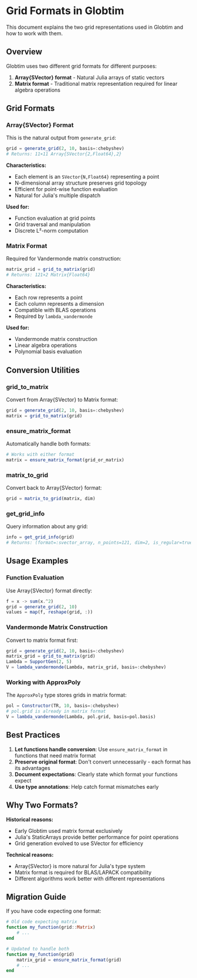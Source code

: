 # Grid Formats in Globtim

This document explains the two grid representations used in Globtim and how to work with them.

## Overview

Globtim uses two different grid formats for different purposes:

1. **Array{SVector} format** - Natural Julia arrays of static vectors
2. **Matrix format** - Traditional matrix representation required for linear algebra operations

## Grid Formats

### Array{SVector} Format

This is the natural output from `generate_grid`:

```julia
grid = generate_grid(2, 10, basis=:chebyshev)
# Returns: 11×11 Array{SVector{2,Float64},2}
```

**Characteristics:**
- Each element is an `SVector{N,Float64}` representing a point
- N-dimensional array structure preserves grid topology
- Efficient for point-wise function evaluation
- Natural for Julia's multiple dispatch

**Used for:**
- Function evaluation at grid points
- Grid traversal and manipulation
- Discrete L²-norm computation

### Matrix Format

Required for Vandermonde matrix construction:

```julia
matrix_grid = grid_to_matrix(grid)
# Returns: 121×2 Matrix{Float64}
```

**Characteristics:**
- Each row represents a point
- Each column represents a dimension
- Compatible with BLAS operations
- Required by `lambda_vandermonde`

**Used for:**
- Vandermonde matrix construction
- Linear algebra operations
- Polynomial basis evaluation

## Conversion Utilities

### grid_to_matrix

Convert from Array{SVector} to Matrix format:

```julia
grid = generate_grid(2, 10, basis=:chebyshev)
matrix = grid_to_matrix(grid)
```

### ensure_matrix_format

Automatically handle both formats:

```julia
# Works with either format
matrix = ensure_matrix_format(grid_or_matrix)
```

### matrix_to_grid

Convert back to Array{SVector} format:

```julia
grid = matrix_to_grid(matrix, dim)
```

### get_grid_info

Query information about any grid:

```julia
info = get_grid_info(grid)
# Returns: (format=:svector_array, n_points=121, dim=2, is_regular=true)
```

## Usage Examples

### Function Evaluation

Use Array{SVector} format directly:

```julia
f = x -> sum(x.^2)
grid = generate_grid(2, 10)
values = map(f, reshape(grid, :))
```

### Vandermonde Matrix Construction

Convert to matrix format first:

```julia
grid = generate_grid(2, 10, basis=:chebyshev)
matrix_grid = grid_to_matrix(grid)
Lambda = SupportGen(2, 5)
V = lambda_vandermonde(Lambda, matrix_grid, basis=:chebyshev)
```

### Working with ApproxPoly

The `ApproxPoly` type stores grids in matrix format:

```julia
pol = Constructor(TR, 10, basis=:chebyshev)
# pol.grid is already in matrix format
V = lambda_vandermonde(Lambda, pol.grid, basis=pol.basis)
```

## Best Practices

1. **Let functions handle conversion**: Use `ensure_matrix_format` in functions that need matrix format
2. **Preserve original format**: Don't convert unnecessarily - each format has its advantages
3. **Document expectations**: Clearly state which format your functions expect
4. **Use type annotations**: Help catch format mismatches early

## Why Two Formats?

**Historical reasons:**
- Early Globtim used matrix format exclusively
- Julia's StaticArrays provide better performance for point operations
- Grid generation evolved to use SVector for efficiency

**Technical reasons:**
- Array{SVector} is more natural for Julia's type system
- Matrix format is required for BLAS/LAPACK compatibility
- Different algorithms work better with different representations

## Migration Guide

If you have code expecting one format:

```julia
# Old code expecting matrix
function my_function(grid::Matrix)
    # ...
end

# Updated to handle both
function my_function(grid)
    matrix_grid = ensure_matrix_format(grid)
    # ...
end
```
